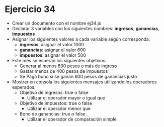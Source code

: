 # Ejercicio 34

- Crear un documento con el nombre ej34.js
- Declarar 3 variables con los siguientes nombres: **ingresos**, **ganancias**, **impuestos**
- Asignar los siguientes valores a cada variable según corresponda:
  - **ingresos**: asignar el valor 1000
  - **ganancias**: asignar el valor 600
  - **impuestos**: asignar el valor 500
- Este mes se esperan los siguientes objetivos:
  - Generar al menos 800 pesos o más de ingreso
  - Gastar menos de 400 pesos de impuestos
  - Se Paga bono si se ganan 600 pesos de ganancias justo
- Mostrar en consola los siguientes mensajes utilizando los operadores esperados:
  - Objetivo de ingresos: true o false
    - Utilizar el operador mayor o igual que
  - Objetivo de impuestos: true o false
    - Utilizar el operador menor que
  - Bono de ganancias: true o false
    - Utilizar el operador de comparación simple
